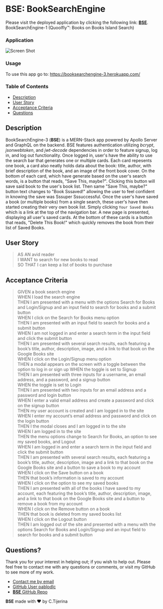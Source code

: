 # **BSE**: BookSearchEngine

Please visit the deployed application by clicking the following link: [**BSE**](https://booksearchengine-3.herokuapp.com/). 
BookSearchEngine-1 (Quoolfly™: Books on Books Island Search)

### Application

![Screen Shot](https://user-images.githubusercontent.com/83429667/149606870-da3bd890-8856-4202-b390-43fa1753a0ac.png)


### Usage

To use this app go to: https://booksearchengine-3.herokuapp.com/

### Table of Contents

-   [Description](#description)
-   [User Story](#user-story)
-   [Acceptance Criteria](#acceptance-criteria)
-   [Questions](#questions)

## Description

BookSearchEngine-3 (**BSE**) is a MERN-Stack app powered by Apollo Server and GraphQL on the backend. BSE features authentication utilizing _bcrypt_, _jsonwebtoken_, and _jwt-decode_ dependencies in order to feature signup, log in, and log out functionality. Once logged in, user's have the ability to use the search bar that generates one or multiple cards. Each card repesents one book, a card also neatly holds data about the book: title, author, with brief description of the book, and an image of the front book cover. On the bottom of each card, which have generate based on the user's search words, is a button that reads, "Save This, maybe?". Clicking this button will save said book to the user's book list. Then same "Save This, maybe?" button text changes to "Book Sssaved!" allowing the user to feel confident in knowing the save was Sssuper Sssuccessful. Once the user's have saved a book (or multiple books) from a single search, these user's have then started creating their very own book list. Simply clicking `Your Saved Books` which is a link at the top of the navigation bar. A new page is presented, displaying all user's saved cards. At the bottom of these cards is a button that reads, "Delete This Book!" which quickly removes the book from their list of Saved Books.

## User Story

> AS AN avid reader  
> I WANT to search for new books to read  
> SO THAT I can keep a list of books to purchase

## Acceptance Criteria

> GIVEN a book search engine  
> WHEN I load the search engine  
> THEN I am presented with a menu with the options Search for Books and Login/Signup and an input field to search for books and a submit button  
> WHEN I click on the Search for Books menu option  
> THEN I am presented with an input field to search for books and a submit button  
> WHEN I am not logged in and enter a search term in the input field and click the submit button  
> THEN I am presented with several search results, each featuring a book’s title, author, description, image, and a link to that book on the Google Books site  
> WHEN I click on the Login/Signup menu option  
> THEN a modal appears on the screen with a toggle between the option to log in or sign up
> WHEN the toggle is set to Signup  
> THEN I am presented with three inputs for a username, an email address, and a password, and a signup button  
> WHEN the toggle is set to Login  
> THEN I am presented with two inputs for an email address and a password and login button  
> WHEN I enter a valid email address and create a password and click on the signup button  
> THEN my user account is created and I am logged in to the site  
> WHEN I enter my account’s email address and password and click on the login button  
> THEN I the modal closes and I am logged in to the site  
> WHEN I am logged in to the site  
> THEN the menu options change to Search for Books, an option to see my saved books, and Logout  
> WHEN I am logged in and enter a search term in the input field and click the submit button  
> THEN I am presented with several search results, each featuring a book’s title, author, description, image and a link to that book on the Google Books site and a button to save a book to my account  
> WHEN I click on the Save button on a book  
> THEN that book’s information is saved to my account  
> WHEN I click on the option to see my saved books  
> THEN I am presented with all of the books I have saved to my account, each featuring the book’s title, author, description, image, and a link to that book on the Google Books site and a button to remove a book from my account  
> WHEN I click on the Remove button on a book  
> THEN that book is deleted from my saved books list  
> WHEN I click on the Logout button  
> THEN I am logged out of the site and presented with a menu with the options Search for Books and Login/Signup and an input field to search for books and a submit button

## Questions?

Thank you for your interest in helping out; if you wish to help out. Please feel free to contact me with any questions or comments, or visit my GitHub to see more of my work.

-   [Contact me by email](mailto:quoolfly@yahoo.com)
-   [GitHub User pablodlc](https://github.com/crtijerina)
-   [**BSE** GitHub Repo](github.com/crtijerina/BookSearchEngine)

**BSE** made with ❤️ by C.Tijerina
